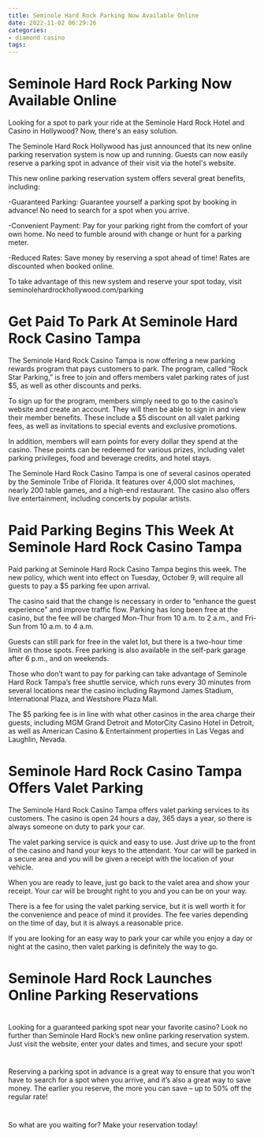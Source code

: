 ```yaml
---
title: Seminole Hard Rock Parking Now Available Online
date: 2022-11-02 06:29:26
categories:
- diamond casino
tags:
---
```



#  Seminole Hard Rock Parking Now Available Online

Looking for a spot to park your ride at the Seminole Hard Rock Hotel and Casino in Hollywood? Now, there's an easy solution.

The Seminole Hard Rock Hollywood has just announced that its new online parking reservation system is now up and running. Guests can now easily reserve a parking spot in advance of their visit via the hotel's website.

This new online parking reservation system offers several great benefits, including:

-Guaranteed Parking: Guarantee yourself a parking spot by booking in advance! No need to search for a spot when you arrive.

-Convenient Payment: Pay for your parking right from the comfort of your own home. No need to fumble around with change or hunt for a parking meter.

-Reduced Rates: Save money by reserving a spot ahead of time! Rates are discounted when booked online.

To take advantage of this new system and reserve your spot today, visit seminolehardrockhollywood.com/parking

#  Get Paid To Park At Seminole Hard Rock Casino Tampa

The Seminole Hard Rock Casino Tampa is now offering a new parking rewards program that pays customers to park. The program, called “Rock Star Parking,” is free to join and offers members valet parking rates of just $5, as well as other discounts and perks.

To sign up for the program, members simply need to go to the casino’s website and create an account. They will then be able to sign in and view their member benefits. These include a $5 discount on all valet parking fees, as well as invitations to special events and exclusive promotions.

In addition, members will earn points for every dollar they spend at the casino. These points can be redeemed for various prizes, including valet parking privileges, food and beverage credits, and hotel stays.

The Seminole Hard Rock Casino Tampa is one of several casinos operated by the Seminole Tribe of Florida. It features over 4,000 slot machines, nearly 200 table games, and a high-end restaurant. The casino also offers live entertainment, including concerts by popular artists.

#  Paid Parking Begins This Week At Seminole Hard Rock Casino Tampa

Paid parking at Seminole Hard Rock Casino Tampa begins this week. The new policy, which went into effect on Tuesday, October 9, will require all guests to pay a $5 parking fee upon arrival.

The casino said that the change is necessary in order to “enhance the guest experience” and improve traffic flow. Parking has long been free at the casino, but the fee will be charged Mon-Thur from 10 a.m. to 2 a.m., and Fri-Sun from 10 a.m. to 4 a.m.

Guests can still park for free in the valet lot, but there is a two-hour time limit on those spots. Free parking is also available in the self-park garage after 6 p.m., and on weekends.

Those who don’t want to pay for parking can take advantage of Seminole Hard Rock Tampa’s free shuttle service, which runs every 30 minutes from several locations near the casino including Raymond James Stadium, International Plaza, and Westshore Plaza Mall.

The $5 parking fee is in line with what other casinos in the area charge their guests, including MGM Grand Detroit and MotorCity Casino Hotel in Detroit, as well as American Casino & Entertainment properties in Las Vegas and Laughlin, Nevada.

#  Seminole Hard Rock Casino Tampa Offers Valet Parking

The Seminole Hard Rock Casino Tampa offers valet parking services to its customers. The casino is open 24 hours a day, 365 days a year, so there is always someone on duty to park your car.

The valet parking service is quick and easy to use. Just drive up to the front of the casino and hand your keys to the attendant. Your car will be parked in a secure area and you will be given a receipt with the location of your vehicle.

When you are ready to leave, just go back to the valet area and show your receipt. Your car will be brought right to you and you can be on your way.

There is a fee for using the valet parking service, but it is well worth it for the convenience and peace of mind it provides. The fee varies depending on the time of day, but it is always a reasonable price.

If you are looking for an easy way to park your car while you enjoy a day or night at the casino, then valet parking is definitely the way to go.

#  Seminole Hard Rock Launches Online Parking Reservations

#

Looking for a guaranteed parking spot near your favorite casino? Look no further than Seminole Hard Rock’s new online parking reservation system. Just visit the website, enter your dates and times, and secure your spot!

#

Reserving a parking spot in advance is a great way to ensure that you won’t have to search for a spot when you arrive, and it’s also a great way to save money. The earlier you reserve, the more you can save – up to 50% off the regular rate!

#

So what are you waiting for? Make your reservation today!